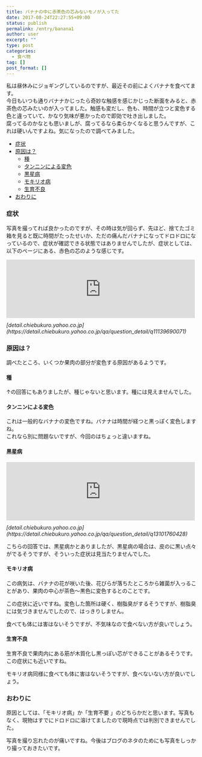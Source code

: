 ```yaml
---
title: バナナの中に赤茶色の芯みないモノが入ってた
date: 2017-08-24T22:27:55+09:00
status: publish
permalink: /entry/banana1
author: user
excerpt: ""
type: post
categories:
  - 食べ物
tag: []
post_format: []
---
```


私は昼休みにジョギングしているのですが、最近その前によくバナナを食べてます。  
今日もいつも通りバナナかじったら奇妙な触感を感じかじった断面をみると、赤茶色の芯みたいのが入ってました。触感も変だし、色も、時間が立つと変色する色と違っていて、かなり気味が悪かったので即効で吐き出しました。  
腐ってるのかなとも思いましが、腐ってるなら柔らかくなると思うんですが、これは硬いんですよね。気になったので調べてみました。

- [症状](#%E7%97%87%E7%8A%B6)
- [原因は？](#%E5%8E%9F%E5%9B%A0%E3%81%AF)
  - [種](#%E7%A8%AE)
  - [タンニンによる変色](#%E3%82%BF%E3%83%B3%E3%83%8B%E3%83%B3%E3%81%AB%E3%82%88%E3%82%8B%E5%A4%89%E8%89%B2)
  - [黒星病](#%E9%BB%92%E6%98%9F%E7%97%85)
  - [モキリオ病](#%E3%83%A2%E3%82%AD%E3%83%AA%E3%82%AA%E7%97%85)
  - [生育不良](#%E7%94%9F%E8%82%B2%E4%B8%8D%E8%89%AF)
- [おわりに](#%E3%81%8A%E3%82%8F%E3%82%8A%E3%81%AB)

### 症状

写真を撮ってれば良かったのですが、その時は気が回らず、先ほど、捨てたゴミ箱を見ると既に時間がたったせいか、ただの痛んだバナナになってドロドロになっているので、症状が確認できる状態ではありませんでしたが、症状としては、以下のページにある、赤色の芯のような感じです。

<iframe class="embed-card embed-webcard" frameborder="0" scrolling="no" src="https://hatenablog-parts.com/embed?url=https%3A%2F%2Fdetail.chiebukuro.yahoo.co.jp%2Fqa%2Fquestion_detail%2Fq11139690071" style="display: block; width: 100%; height: 155px; max-width: 500px; margin: 10px 0px;" title="【閲覧注意】バナナの中に赤黒い芯。バナナを食べてたら変な食感がして断面見ると赤い芯が見え、包丁で丁寧に裂くと赤黒い気持ち悪いものが出てきました。何かの虫でし..."></iframe><cite class="hatena-citation">[detail.chiebukuro.yahoo.co.jp](https://detail.chiebukuro.yahoo.co.jp/qa/question_detail/q11139690071)</cite>

### 原因は？

調べたところ、いくつか果肉の部分が変色する原因があるようです。

#### 種

↑の回答にもありましたが、種じゃないと思います。種には見えませんでした。

#### タンニンによる変色

これは一般的なバナナの変色ですね。バナナは時間が経つと黒っぽく変色しますね。  
これなら別に問題ないですが、今回のはちょっと違いますね。

#### 黒星病

<iframe class="embed-card embed-webcard" frameborder="0" scrolling="no" src="https://hatenablog-parts.com/embed?url=https%3A%2F%2Fdetail.chiebukuro.yahoo.co.jp%2Fqa%2Fquestion_detail%2Fq13101760428" style="display: block; width: 100%; height: 155px; max-width: 500px; margin: 10px 0px;" title="今日、バナナを食べようとしたら、中身が茶色の固そうな筋がいっぱいで気持ち悪かったです。普通傷んでる場合は、茶色く柔らかくなると思いますが、それとは違います。..."></iframe><cite class="hatena-citation">[detail.chiebukuro.yahoo.co.jp](https://detail.chiebukuro.yahoo.co.jp/qa/question_detail/q13101760428)</cite>

こちらの回答では、黒星病かとありましたが、黒星病の場合は、皮のに黒い点々がでるそうですが、そういった症状は見当たりませんでした。

#### モキリオ病

この病気は、バナナの花が咲いた後、花びらが落ちたところから雑菌が入っることがあり、果肉の中心が茶色～黒色に変色するとのことです。

この症状に近いですね。変色した箇所は硬く、樹脂臭がするそうですが、樹脂臭には気づきませんでしたので、はっきりしません。

食べても体には害はないそうですが、不気味なので食べない方が良いでしょう。

#### 生育不良

生育不良で果肉内にある筋が木質化し黒っぽい芯ができることがあるそうです。この症状にも近いですね。

モキリオ病同様に食べても体に害はないそうですが、食べないない方が良いでしょう。

### おわりに

原因としては、「モキリオ病」か「生育不要 」のどちらかだと思います。写真もなく、現物はすでにドロドロに溶けてましたので現時点では判別できませんでした。

写真を撮り忘れたのが痛いですね。今後はブログのネタのためにも写真をしっかり撮っておきたいです。
